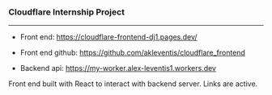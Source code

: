 ### Cloudflare Internship Project
-------------

- Front end: https://cloudflare-frontend-dj1.pages.dev/
- Front end github: https://github.com/akleventis/cloudflare_frontend


- Backend api: https://my-worker.alex-leventis1.workers.dev




Front end built with React to interact with backend server. Links are active. 